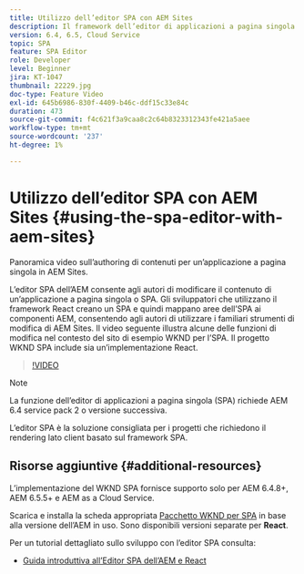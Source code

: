 ```yaml
---
title: Utilizzo dell’editor SPA con AEM Sites
description: Il framework dell’editor di applicazioni a pagina singola dell’AEM consente agli autori di modificare il contenuto di un’applicazione a pagina singola o SPA. Gli sviluppatori che utilizzano entrambi i framework React creano un SPA e quindi mappano aree dell’SPA ai componenti AEM, consentendo agli autori di utilizzare i familiari strumenti di modifica di AEM Sites.
version: 6.4, 6.5, Cloud Service
topic: SPA
feature: SPA Editor
role: Developer
level: Beginner
jira: KT-1047
thumbnail: 22229.jpg
doc-type: Feature Video
exl-id: 645b6986-830f-4409-b46c-ddf15c33e84c
duration: 473
source-git-commit: f4c621f3a9caa8c2c64b8323312343fe421a5aee
workflow-type: tm+mt
source-wordcount: '237'
ht-degree: 1%

---
```


# Utilizzo dell’editor SPA con AEM Sites {#using-the-spa-editor-with-aem-sites}

Panoramica video sull’authoring di contenuti per un’applicazione a pagina singola in AEM Sites.

L’editor SPA dell’AEM consente agli autori di modificare il contenuto di un’applicazione a pagina singola o SPA. Gli sviluppatori che utilizzano il framework React creano un SPA e quindi mappano aree dell’SPA ai componenti AEM, consentendo agli autori di utilizzare i familiari strumenti di modifica di AEM Sites. Il video seguente illustra alcune delle funzioni di modifica nel contesto del sito di esempio WKND per l’SPA. Il progetto WKND SPA include sia un’implementazione React.

>[!VIDEO](https://video.tv.adobe.com/v/22229?quality=12&learn=on)

>[!NOTE]
>
> La funzione dell’editor di applicazioni a pagina singola (SPA) richiede AEM 6.4 service pack 2 o versione successiva.
>
> L’editor SPA è la soluzione consigliata per i progetti che richiedono il rendering lato client basato sul framework SPA.

## Risorse aggiuntive {#additional-resources}

L’implementazione del WKND SPA fornisce supporto solo per AEM 6.4.8+, AEM 6.5.5+ e AEM as a Cloud Service.

Scarica e installa la scheda appropriata [Pacchetto WKND per SPA](https://github.com/adobe/aem-guides-wknd-spa/releases) in base alla versione dell’AEM in uso. Sono disponibili versioni separate per **React**.

Per un tutorial dettagliato sullo sviluppo con l’editor SPA consulta:

* [Guida introduttiva all’Editor SPA dell’AEM e React](https://experienceleague.adobe.com/docs/experience-manager-learn/getting-started-with-aem-headless/spa-editor/react/overview.html)
